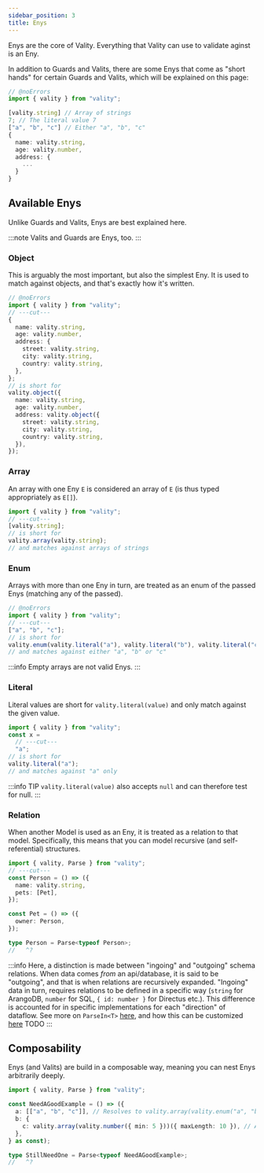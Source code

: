 ```yaml
---
sidebar_position: 3
title: Enys
---
```


Enys are the core of Vality. Everything that Vality can use to validate aginst is an Eny.

In addition to Guards and Valits, there are some Enys that come as "short hands" for certain Guards and Valits, which will be explained on this page:

```ts twoslash
// @noErrors
import { vality } from "vality";

[vality.string] // Array of strings
7; // The literal value 7
["a", "b", "c"] // Either "a", "b", "c"
{
  name: vality.string,
  age: vality.number,
  address: {
    ...
  }
}
```

## Available Enys

Unlike Guards and Valits, Enys are best explained here.

:::note
Valits and Guards are Enys, too.
:::

### Object

This is arguably the most important, but also the simplest Eny. It is used to match against objects, and that's exactly how it's written.

```ts twoslash
// @noErrors
import { vality } from "vality";
// ---cut---
{
  name: vality.string,
  age: vality.number,
  address: {
    street: vality.string,
    city: vality.string,
    country: vality.string,
  },
};
// is short for
vality.object({
  name: vality.string,
  age: vality.number,
  address: vality.object({
    street: vality.string,
    city: vality.string,
    country: vality.string,
  }),
});
```

### Array

An array with one Eny `E` is considered an array of `E` (is thus typed appropriately as `E[]`).

```ts twoslash
import { vality } from "vality";
// ---cut---
[vality.string];
// is short for
vality.array(vality.string);
// and matches against arrays of strings
```

### Enum

Arrays with more than one Eny in turn, are treated as an enum of the passed Enys (matching any of the passed).

```ts twoslash
// @noErrors
import { vality } from "vality";
// ---cut---
["a", "b", "c"];
// is short for
vality.enum(vality.literal("a"), vality.literal("b"), vality.literal("c"));
// and matches against either "a", "b" or "c"
```

:::info
Empty arrays are not valid Enys.
:::

### Literal

Literal values are short for `vality.literal(value)` and only match against the given value.

```ts twoslash
import { vality } from "vality";
const x =
  // ---cut---
  "a";
// is short for
vality.literal("a");
// and matches against "a" only
```

:::info TIP
`vality.literal(value)` also accepts `null` and can therefore test for null.
:::

### Relation

When another Model is used as an Eny, it is treated as a relation to that model. Specifically, this means that you can model recursive (and self-referential) structures.

```ts twoslash
import { vality, Parse } from "vality";
// ---cut---
const Person = () => ({
  name: vality.string,
  pets: [Pet],
});

const Pet = () => ({
  owner: Person,
});

type Person = Parse<typeof Person>;
//   ^?
```

:::info
Here, a distinction is made between "ingoing" and "outgoing" schema relations. When data comes _from_ an api/database, it is said to be "outgoing", and that is when relations are recursively expanded. "Ingoing" data in turn, requires relations to be defined in a specific way (`string` for ArangoDB, `number` for SQL, `{ id: number }` for Directus etc.). This difference is accounted for in specific implementations for each "direction" of dataflow. See more on `ParseIn<T>` [here](todo), and how this can be customized [here](../config#relations)
TODO
:::

## Composability

Enys (and Valits) are build in a composable way, meaning you can nest Enys arbitrarily deeply.

```ts twoslash
import { vality, Parse } from "vality";

const NeedAGoodExample = () => ({
  a: [["a", "b", "c"]], // Resolves to vality.array(vality.enum("a", "b", "c"))
  b: {
    c: vality.array(vality.number({ min: 5 }))({ maxLength: 10 }), // An array of at most 10 numbers that are greater than or equal to 5
  },
} as const);

type StillNeedOne = Parse<typeof NeedAGoodExample>;
//   ^?
```
